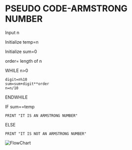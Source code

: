 # __PSEUDO CODE-ARMSTRONG NUMBER__
Input n

Initialize temp=n

Initialize sum=0

order= length of n

WHILE n>0

    digit=n%10
    sum=sum+digit**order
    n=n/10
ENDWHILE

IF sum==temp

    PRINT "IT IS AN ARMSTRONG NUMBER"
ELSE

    PRINT "IT IS NOT AN ARMSTRONG NUMBER"
    
![FlowChart](http://www.google.com/url?q=http%3A%2F%2Fflowchart-armstrong&sa=D&sntz=1&usg=AFQjCNH0A6r-zVzybHbIw9ITlyk_Z_T1vA)
